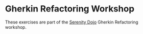 # Gherkin Refactoring Workshop

These exercises are part of the [Serenity Dojo](https://johnfergusonsmart.com/training) Gherkin Refactoring workshop.
